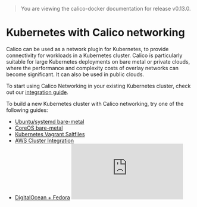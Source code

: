 > You are viewing the calico-docker documentation for release v0.13.0.

# Kubernetes with Calico networking
Calico can be used as a network plugin for Kubernetes, to provide connectivity for workloads in a Kubernetes cluster.  Calico is particularly suitable for large Kubernetes deployments on bare metal or private clouds, where the performance and complexity costs of overlay networks can become significant. It can also be used in public clouds.

To start using Calico Networking in your existing Kubernetes cluster, check out our [integration guide](KubernetesIntegration.md).

To build a new Kubernetes cluster with Calico networking, try one of the following guides:

- [Ubuntu/systemd bare-metal](https://github.com/kubernetes/kubernetes/blob/master/docs/getting-started-guides/ubuntu-calico.md)
- [CoreOS bare-metal](https://github.com/kubernetes/kubernetes/blob/master/docs/getting-started-guides/coreos/bare_metal_calico.md)
- [Kubernetes Vagrant Saltfiles](VagrantProvisioner.md)
- [AWS Cluster Integration](AWSIntegration.md)
- [DigitalOcean + Fedora](https://github.com/kubernetes/kubernetes/blob/master/docs/getting-started-guides/fedora/fedora-calico.md)
[![Analytics](https://ga-beacon.appspot.com/UA-52125893-3/calico-docker/docs/kubernetes/README.md?pixel)](https://github.com/igrigorik/ga-beacon)
